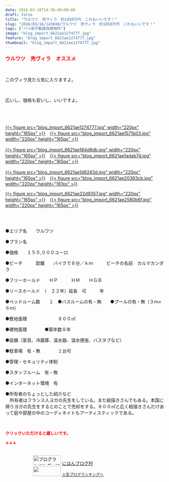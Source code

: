 ```yaml
---
date: 2016-03-16T14:38:40+09:00
draft: false
title: "ウルワツ　売ヴィラ　約1850万円　これもいいです！"
slug: "2016/03/16/143840/ウルワツ　売ヴィラ　約1850万円　これもいいです！"
tags: ["バリ島不動産投資物件"]
image: "blog_import_6621ae1274777.jpg"
feature: "blog_import_6621ae1274777.jpg"
thumbnail: "blog_import_6621ae1274777.jpg"
---
```

<p><font color="#ff0000" size="3"><strong>ウルワツ　売ヴィラ　オススメ</strong></font></p><br/><p>このヴィラ見たら気に入りますよ。</p><br/><p>広いし、価格も安いし、いいですよ。</p><p><br/>　<br/><br/><a href="blog_import_6621ae13ddb87.jpg">{{< figure src="blog_import_6621ae1274777.jpg" width="220px" height="165px" >}}</a>　<a href="blog_import_6621ae16b2019.jpg">{{< figure src="blog_import_6621ae1571b03.jpg" width="220px" height="165px" >}}</a><br/><br/><a href="blog_import_6621ae198129a.jpg">{{< figure src="blog_import_6621ae184d8db.jpg" width="220px" height="165px" >}}</a>　<a href="blog_import_6621ae1c1e6c8.jpg">{{< figure src="blog_import_6621ae1adab7d.jpg" width="220px" height="165px" >}}</a><br/><br/><a href="blog_import_6621ae1edb15d.jpg">{{< figure src="blog_import_6621ae1d8243d.jpg" width="220px" height="165px" >}}</a>　<a href="blog_import_6621ae218c51b.jpg">{{< figure src="blog_import_6621ae20363cb.jpg" width="220px" height="161px" >}}</a><br/></p><p><a href="blog_import_6621ae241c7ca.jpg">{{< figure src="blog_import_6621ae22d9357.jpg" width="220px" height="165px" >}}</a>　<a href="blog_import_6621ae26c3a5f.jpg">{{< figure src="blog_import_6621ae2580b6f.jpg" width="220px" height="165px" >}}</a></p><br/><br/><p>●エリア名　　ウルワツ</p><p>●プラン名　</p><p>●価格　　１５０,０００ユーロ</p><p>●ビーチ　　　距離　　バイクで８分／ｋｍ　　　ビーチの名前　カルマカンダラ</p><p>●フリーホールド　　ＨＰ　　　ＨＭ　　ＨＧＢ</p><p>●リースホールド　（　２２年）延長　可　　　年</p><p>●ベッドルーム数　　１　●バスルームの有・無　　●プールの有・無（３ｍ×　６ｍ）　</p><p>●敷地面積　　　　　　　８００㎡</p><p>●建物面積　　　　●築年数８年</p><p>●設備（家具、冷蔵庫、温水器、温水便座、バスタブなど）</p><p>●駐車場　有・無　　　　１台可</p><p>●管理・セキュリティ体制　</p><p>●スタッフルーム　有・無</p><p>●インターネット環境　有</p><p>●所有者のちょっとした紹介など<br/>　所有者はフランス人ヨガの先生をしている。また絵描きさんでもある。本国に帰りヨガの先生をするとのことで売却をする。８００㎡と広く絵描きさんだけあって庭や部屋の中のコーディネイトもアーティスティックである。<br/></p><br/><p><font color="#ff0000" size="2"><strong>クリックいただけると嬉しいです。<br/></strong></font></p><p><font color="#ff0000" size="2"><strong>↓↓↓</strong></font></p><p><br/><a href="ranking.html" target="_blank"><img border="0" alt="ブログランキング・にほんブログ村へ" src="data:image/svg+xml;charset=utf-8,%3Csvg%20xmlns%3D%22http%3A%2F%2Fwww.w3.org%2F2000%2Fsvg%22%20title%3D%22Placeholder%20for%20Images%22%20role%3D%22presentation%22%20viewBox%3D%220%200%2088%2031%22%20%2F%3E" width="88" height="31" data-src="https://img-proxy.blog-video.jp/images?url=http%3A%2F%2Fwww.blogmura.com%2Fimg%2Fwww88_31.gif" style="aspect-ratio: auto 88 / 31;"/><noscript><img border="0" alt="ブログランキング・にほんブログ村へ" src="https://img-proxy.blog-video.jp/images?url=http%3A%2F%2Fwww.blogmura.com%2Fimg%2Fwww88_31.gif" width="88" height="31"></noscript></a> <a href="ranking.html" target="_blank">にほんブログ村</a> <br/><a title="人気ブログランキングへ" href="link.php?1804582"><img border="0" src="data:image/svg+xml;charset=utf-8,%3Csvg%20xmlns%3D%22http%3A%2F%2Fwww.w3.org%2F2000%2Fsvg%22%20title%3D%22Placeholder%20for%20Images%22%20role%3D%22presentation%22%20viewBox%3D%220%200%2088%2031%22%20%2F%3E" width="88" height="31" data-src="https://blog.with2.net/img/banner/banner_22.gif" style="aspect-ratio: auto 88 / 31;"/><noscript><img border="0" src="https://blog.with2.net/img/banner/banner_22.gif" width="88" height="31"></noscript></a> <a style="FONT-SIZE: 12px" href="link.php?1804582">人気ブログランキングへ</a> </p>

